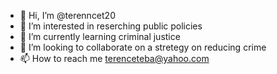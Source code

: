 - 👋 Hi, I’m @terenncet20
- 👀 I’m interested in reserching public policies
- 🌱 I’m currently learning criminal justice
- 💞️ I’m looking to collaborate on a stretegy on reducing crime 
- 📫 How to reach me terenceteba@yahoo.com

<!---
terenncet20/terenncet20 is a ✨ special ✨ repository because its `README.md` (this file) appears on your GitHub profile.
You can click the Preview link to take a look at your changes.
--->
